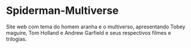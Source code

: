# Spiderman-Multiverse
  Site  web com tema do homem aranha e o multiverso, apresentando  Tobey maguire, Tom Holland e Andrew Garfield e seus respectivos filmes e trilogias.
